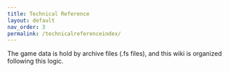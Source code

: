 ```yaml
---
title: Technical Reference
layout: default
nav_order: 3
permalink: /technicalreferenceindex/
---
```


The game data is hold by archive files (.fs files), and this wiki is organized following this logic.
